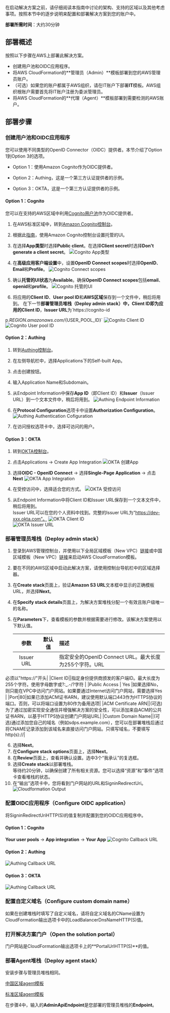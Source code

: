 在启动解决方案之前，请仔细阅读本指南中讨论的架构、支持的区域以及其他考虑事项。按照本节中的逐步说明来配置和部署解决方案到您的账户中。

**部署所需时间**：大约30分钟

## 部署概述

按照以下步骤在AWS上部署此解决方案。

- 创建用户池和OIDC应用程序。
- 将AWS CloudFormation的**管理员（Admin）**模板部署到您的AWS管理员账户。
- （可选）如果您的账户都属于AWS组织，请在IT账户下部署**IT**模板。AWS组织根账户需要首先将IT账户注册为委派管理员。
- 将AWS CloudFormation的**代理（Agent）**模板部署到需要检测的AWS账户。

## 部署步骤

### 创建用户池和OIDC应用程序

您可以使用不同类型的OpenID Connector（OIDC）提供者。本节介绍了Option 1到Option 3的选项。

- Option 1：使用Amazon Cognito作为OIDC提供者。

- Option 2：Authing，这是一个第三方认证提供者的示例。

- Option 3：OKTA，这是一个第三方认证提供者的示例。

#### Option 1：Cognito
您可以在支持的AWS区域中利用[Cognito用户池](https://docs.aws.amazon.com/cognito/latest/developerguide/cognito-user-identity-pools.html)作为OIDC提供者。
1. 在AWS标准区域中，转到[Amazon Cognito控制台](https://us-east-1.console.aws.amazon.com/cognito/v2/idp/user-pools/create?region=us-east-1)。

2. 根据此[指南](https://docs.aws.amazon.com/cognito/latest/developerguide/cognito-user-pools-app-integration.html#cognito-user-pools-create-an-app-integration)，使用Amazon Cognito控制台设置托管的UI。

3. 在选择**App类型**时选择**Public client**。在选择**Client secret**时选择**Don't generate a client secret**。
![Cognito App类型](images/CognitoAppType.jpg)

4. 在**高级应用客户端设置**中，设置**OpenID Connect scopes**时选择**OpenID**、**Email**和**Profile**。
![Cognito Connect scopes](images/CognitoConnectScopes.jpg)

5. 确认**托管的UI状态**为**Available**。确保**OpenID Connect scopes**包括**email**、**openid**和**profile**。
![Cognito 托管的UI](images/CognitoHostedUI.jpg)

6. 将应用的**Client ID**、**User pool ID**和**AWS区域**保存到一个文件中，稍后将用到。
在下一节**部署管理员堆栈（Deploy admin stack）**中，**Client ID**即为应用的**Client ID**，**Issuer URL**为`https://cognito-id

p.${REGION}.amazonaws.com/${USER_POOL_ID}`
![Cognito Client ID](images/CognitoClientId.png)
![Cognito User pool ID](images/CognitoUserpoolId.png)


#### Option 2：Authing
1. 转到[Authing控制台](https://www.authing.cn/)。

2. 在左侧导航栏中，选择Applications下的Self-built App。

3. 点击创建按钮。

4. 输入Application Name和Subdomain。

5. 从Endpoint Information中保存**App ID**（即Client ID）和**Issuer**（Issuer URL）到一个文本文件中，稍后将用到。
![Authing Endpoint Information](images/AuthingEndpointInformation.jpg)

6. 在**Protocol Configuration**选项卡中设置**Authorization Configuration**。
![Authing Authentication Cofiguration](images/AuthingAuthenticationCofiguration.jpg)

7. 在访问授权选项卡中，选择可访问的用户。

#### Option 3：OKTA
1. 转到[OKTA控制台](https://developer.okta.com/login/)。

2. 点击Applications → Create App Integration
![OKTA 创建App](images/OktaCreateApp.png)

3. 选择**OIDC - OpenID Connect** → 选择**Single-Page Application** → 点击**Next**
![OKTA App Integration](images/OktaAppIntegration.png)

4. 在受控访问中，选择适合您的方式。
![OKTA 受控访问](images/OktaAcess.png)
5. 从Endpoint Information中将Client ID和Issuer URL保存到一个文本文件中，稍后将用到。  
Issuer URL可以在您的个人资料中找到。完整的Issuer URL为“https://dev-xxx.okta.com”。
![OKTA Client ID](images/OktaClientId.jpg)  
![OKTA Issuer URL](images/OktaIssuerUrl.jpg)


### 部署管理员堆栈（Deploy admin stack）

1. 登录到AWS管理控制台，并使用以下全局区域模板（New VPC）[链接](https://aws-gcr-solutions.s3.amazonaws.com/aws-sensitive-data-protection/1.0.0/default/Admin.template.json)或中国区域模板（New VPC）[链接](https://aws-gcr-solutions.s3.cn-north-1.amazonaws.com.cn/aws-sensitive-data-protection/1.0.0/cn/Admin.template.json)来启动AWS CloudFormation模板。
2. 要在不同的AWS区域中启动此解决方案，请使用控制台导航栏中的区域选择器。
3. 在**Create stack**页面上，验证**Amazon S3 URL**文本框中显示的正确模板URL，并选择**Next**。
4. 在**Specify stack details**页面上，为解决方案堆栈分配一个有效且账户级唯一的名称。
5. 在**Parameters**下，查看模板的参数并根据需要进行修改。该解决方案使用以下默认值。

    |      参数       |    默认值    |                                                      描述                                                      |
    |:---------------:|:-----------:|:------------------------------------------------------------------------------------------------------------|
    |Issuer URL||指定安全的OpenID Connect URL。最大长度为255个字符。URL

必须以"https://"开头|
    |Client ID||指定身份提供商颁发的客户端ID。最大长度为255个字符。使用字母数字或?:_.-/?字符 |
    |Public Access | Yes |如果选择No，则只能在VPC中访问门户网站。如果要通过Internet访问门户网站，需要选择Yes |
    |Port|80|如果已添加ACM证书ARN，建议使用默认端口443作为HTTPS协议的端口。否则，可以将端口设置为80作为备用选项|
    |ACM Certificate ARN||(可选)为了通过加密实现安全通信并增强解决方案的安全性，可以添加来自ACM的公共证书ARN，以基于HTTPS协议创建门户网站URL|
    |Custom Domain Name||(可选)通过添加您自己的域名（例如sdps.example.com），您可以在部署堆栈后通过将CNAME记录添加到该域名来直接访问门户网站。只填写域名，不要填写http(s)://|


6. 选择**Next**。
7. 在**Configure stack options**页面上，选择**Next**。
8. 在**Review**页面上，查看并确认设置。选中3个“我承认”的复选框。
9. 选择**Create stack**以部署堆栈。  
等待约20分钟，以确保创建了所有相关资源。您可以选择“资源”和“事件”选项卡查看堆栈的状态。
10. 在“输出”选项卡中，您将看到门户网站的URL和SigninRedirectUri。
![Cloudformation Output](images/CloudformationOutput.png)

### 配置OIDC应用程序（Configure OIDC application）

将SigninRedirectUriHTTP(S)的值复制并配置到您的OIDC应用程序中。
#### Option 1：Cognito
**Your user pools** -> **App integration** -> **Your App**
![Cognito Callback URL](images/CognitoCallbackURL.jpg)


#### Option 2：Authing
![Authing Callback URL](images/AuthingCallbackURL.jpg)

#### Option 3：OKTA
![Authing Callback URL](images/OktaCallbackURL.png)


### 配置自定义域名（Configure custom domain name）

如果在创建堆栈时填写了自定义域名，请将自定义域名的CName设置为CloudFormation输出选项卡中的LoadBalancerDnsNameHTTP(S)值。


### 打开解决方案门户（Open the solution portal）

门户网站是CloudFormation输出选项卡上的**PortalUrlHTTP(S)**的值。


### 部署Agent堆栈（Deploy agent stack）

安装步骤与管理员堆栈相同。


[中国区域agent模板](https://aws-gcr-solutions.s3.cn-north-1.amazonaws.com.cn/aws-sensitive-data-protection/1.0.0/cn/Agent.template.json)

[标准区域agent模板](https://aws-gcr-solutions.s3.amazonaws.com/aws-sensitive-data-protection/1.0.0/default/Agent.template.json)

在步骤4中，输入的**AdminApiEndpoint**是您部署的管理员堆栈的**Endpoint**。